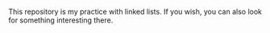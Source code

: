 This repository is my practice with linked lists. If you wish, you can also look for something interesting there.
